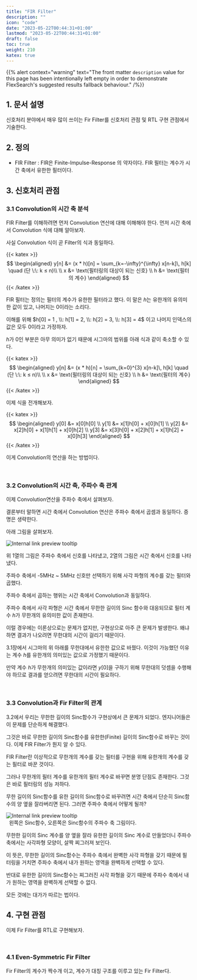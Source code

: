 ```yaml
---
title: "FIR Filter"
description: ""
icon: "code"
date: "2023-05-22T00:44:31+01:00"
lastmod: "2023-05-22T00:44:31+01:00"
draft: false
toc: true
weight: 210
katex: true
---
```


{{% alert context="warning" text="The front matter `description` value for this page has been intentionally left empty in order to demonstrate FlexSearch's suggested results fallback behaviour." /%}}

## 1. 문서 설명
신호처리 분야에서 매우 많이 쓰이는 Fir Filter를 신호처리 관점 및 RTL 구현 관점에서 기술한다.

## 2. 정의 

- FIR Filter : FIR은 Finite-Impulse-Response 의 약자이다. FIR 필터는 계수가 시간 축에서 유한한 필터이다.

## 3. 신호처리 관점

### 3.1 Convolution의 시간 축 분석

FIR Filter를 이해하려면 먼저 Convolution 연산에 대해 이해해야 한다. 먼저 시간 축에서 Convolution 식에 대해 알아보자.

사실 Convolution 식이 곧 Filter의 식과 동일하다.

{{< katex >}}
$$
\begin{aligned}
y[n] &= (x * h)[n] = \sum_{k=-\infty}^{\infty} x[n-k]\, h[k] \quad (단 \:\: k ≤ n)\\
\\
x &= \text{필터링의 대상이 되는 신호} \\
h &= \text{필터의 계수}
\end{aligned}
$$
{{< /katex >}}

FIR 필터는 정의는 필터의 계수가 유한한 필터라고 했다. 이 말은 $h$는 유한개의 유의미한 값이 있고, 나머지는 0이라는 소리다.

이해를 위해 $h[0] = 1 , \\: h[1] = 2, \\: h[2] = 3, \\: h[3] = 4$ 이고 나머지 인덱스의 값은 모두 0이라고 가정하자.

$h$가 0인 부분은 아무 의미가 없기 때문에 시그마의 범위를 아래 식과 같이 축소할 수 있다.

{{< katex >}}
$$
\begin{aligned}
y[n] &= (x * h)[n] = \sum_{k=0}^{3} x[n-k]\, h[k] \quad (단 \:\: k ≤ n)\\
\\
x &= \text{필터링의 대상이 되는 신호} \\
h &= \text{필터의 계수}
\end{aligned}
$$
{{< /katex >}}

이제 식을 전개해보자.

{{< katex >}}
$$
\begin{aligned}
y[0] &= x[0]h[0] \\
y[1] &= x[1]h[0] + x[0]h[1] \\
y[2] &= x[2]h[0] + x[1]h[1] + x[0]h[2] \\
y[3] &= x[3]h[0] + x[2]h[1] + x[1]h[2] + x[0]h[3]
\end{aligned}
$$
{{< /katex >}}

이게 Convolution의 연산을 하는 방법이다.

&nbsp;
### 3.2 Convolution의 시간 축, 주파수 축 관계

이제 Convolution연산을 주파수 축에서 살펴보자.

결론부터 말하면 시간 축에서 Convolution 연산은 주파수 축에서 곱셈과 동일하다. 증명은 생략한다.

아래 그림을 살펴보자.

![Internal link preview tooltip](/images/content/fir_filter/time_freq.png)  

위 1열의 그림은 주파수 축에서 신호를 나타냈고, 2열의 그림은 시간 축에서 신호를 나타냈다.

주파수 축에서  -5MHz ~ 5MHz 신호만 선택하기 위해 사각 파형의 계수를 갖는 필터와 곱했다.

주파수 축에서 곱하는 행위는 시간 축에서 Convolution과 동일하다.

주파수 축에서 사각 파형은 시간 축에서 무한한 길이의 Sinc 함수와 대응되므로 필터 계수 $h$가 무한개의 유의미한 값이 존재한다.

이럴 경우에는 이론상으로는 문제가 없지만, 구현상으로 아주 큰 문제가 발생한다. 왜냐하면 결과가 나오려면 무한대의 시간이 걸리기 때문이다.

3.1장에서 시그마의 위 아래를 무한대에서 유한한 값으로 바꿨다. 이것이 가능했던 이유는 계수 $h$를 유한개의 의미있는 값으로 가정했기 때문이다. 

만약 계수 $h$가 무한개의 의미있는 값이라면 $y[0]$을 구하기 위해 무한대의 덧셈을 수행해야 하므로 결과를 얻으려면 무한대의 시간이 필요하다.

&nbsp;
### 3.3 Convolution과 Fir Filter의 관계

3.2에서 우리는 무한한 길이의 Sinc함수가 구현상에서 큰 문제가 되었다. 엔지니어들은 이 문제를 단순하게 해결했다.

그것은 바로 무한한 길이의 Sinc함수를 유한한(Finite) 길이의 Sinc함수로 바꾸는 것이다. 이제 FIR Filter가 뭔지 알 수 있다.

FIR Filter란 이상적으로 무한개의 계수를 갖는 필터를 구현을 위해 유한개의 계수를 갖는 필터로 바꾼 것이다.

그러나 무한개의 필터 계수를 유한개의 필터 계수로 바꾸면 분명 단점도 존재한다. 그것은 바로 필터링의 성능 저하다.

무한 길이의 Sinc함수를 유한 길이의 Sinc함수로 바꾸려면 시간 축에서 단순히 Sinc함수의 양 옆을 잘라버리면 된다. 그러면 주파수 축에서 어떻게 될까?

![Internal link preview tooltip](/images/content/fir_filter/fir.png)  
&nbsp;
왼쪽은 Sinc함수, 오른쪽은 Sinc함수의 주파수 축 그림이다.

무한한 길이의 Sinc 계수를 양 옆을 잘라 유한한 길이의 Sinc 계수로 만들었더니 주파수 축에서는 사각파형 모양이, 살짝 찌그러져 보인다.

이 뜻은, 무한한 길이의 Sinc함수는 주파수 축에서 완벽한 사각 파형을 갖기 때문에 필터링을 거치면 주파수 축에서 내가 원하는 영역을 완벽하게 선택할 수 있다. 

반대로 유한한 길이의 Sinc함수는 찌그러진 사각 파형을 갖기 때문에 주파수 축에서 내가 원하는 영역을 완벽하게 선택할 수 없다.

모든 것에는 대가가 따르는 법이다.

## 4. 구현 관점

이제 Fir Filter를 RTL로 구현해보자.

&nbsp;

### 4.1 Even-Symmetric Fir Filter

Fir Filter의 계수가 짝수개 이고, 계수가 대칭 구조를 이루고 있는 Fir Filter다.








